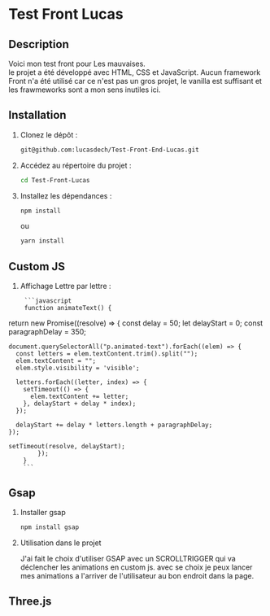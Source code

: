 # Test Front Lucas

## Description

Voici mon test front pour Les mauvaises. <br>
le projet a été développé avec HTML, CSS et JavaScript.
Aucun framework Front n'a été utilisé car ce n'est pas un gros projet, le vanilla est suffisant et les frawmeworks sont a mon sens inutiles ici.

## Installation

1. Clonez le dépôt :

    ```bash
    git@github.com:lucasdech/Test-Front-End-Lucas.git
    ```

2. Accédez au répertoire du projet :

    ```bash
    cd Test-Front-Lucas
    ```

3. Installez les dépendances :

    ```bash
    npm install
    ```

    ou

    ```bash
    yarn install
    ```

## Custom JS

1. Affichage Lettre par lettre :

        ```javascript
        function animateText() {
  return new Promise((resolve) => {
    const delay = 50;
    let delayStart = 0;
    const paragraphDelay = 350;

    document.querySelectorAll("p.animated-text").forEach((elem) => {
      const letters = elem.textContent.trim().split("");
      elem.textContent = "";
      elem.style.visibility = 'visible';

      letters.forEach((letter, index) => {
        setTimeout(() => {
          elem.textContent += letter;
        }, delayStart + delay * index);
      });    

      delayStart += delay * letters.length + paragraphDelay;
    });

    setTimeout(resolve, delayStart);
            });
        }
        ```

## Gsap

 1. Installer gsap

    ```bash
    npm install gsap
    ``` 
2. Utilisation dans le projet
    
    J'ai fait le choix d'utiliser GSAP avec un SCROLLTRIGGER qui va déclencher les animations en custom js.
    avec se choix je peux lancer mes animations a l'arriver de l'utilisateur au bon endroit dans la page.

## Three.js

